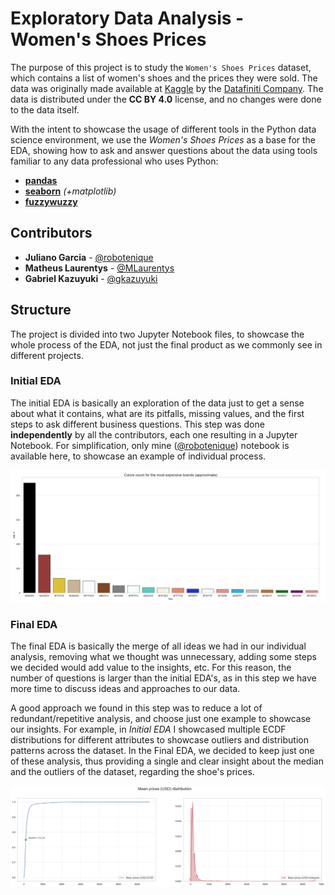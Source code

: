 # Exploratory Data Analysis - Women's Shoes Prices

The purpose of this project is to study the `Women's Shoes Prices` dataset, which contains a list of women's shoes and the prices they were sold. The data was originally made available at [Kaggle](https://www.kaggle.com/datafiniti/womens-shoes-prices) by the [Datafiniti Company](https://datafiniti.co). The data is distributed under the **CC BY 4.0** license, and no changes were done to the data itself.

With the intent to showcase the usage of different tools in the Python data science environment, we use the *Women's Shoes Prices* as a base for the EDA, showing how to ask and answer questions about the data using tools familiar to any data professional who uses Python:

- **[pandas](https://github.com/pandas-dev/pandas)**
- **[seaborn](https://github.com/mwaskom/seaborn)** *(+matplotlib)*
- **[fuzzywuzzy](https://github.com/seatgeek/fuzzywuzzy)**

## Contributors

* **Juliano Garcia** - [@robotenique](https://github.com/robotenique)
* **Matheus Laurentys** - [@MLaurentys](https://github.com/MLaurentys)
* **Gabriel Kazuyuki** - [@gkazuyuki](https://github.com/gkazuyuki)

## Structure
The project is divided into two Jupyter Notebook files, to showcase the whole process of the EDA, not just the final product as we commonly see in different projects.

### Initial EDA
The initial EDA is basically an exploration of the data just to get a sense about what it contains, what are its pitfalls, missing values, and the first steps to ask different business questions. This step was done **independently** by all the contributors, each one resulting in a Jupyter Notebook. For simplification, only mine ([@robotenique](https://github.com/robotenique)) notebook is available here, to showcase an example of individual process.

<p align="center"> <img src="imgs/colors.png"/></p>

### Final EDA
The final EDA is basically the merge of all ideas we had in our individual analysis, removing what we thought was unnecessary, adding some steps we decided would add value to the insights, etc. For this reason, the number of questions is larger than the initial EDA's, as in this step we have more time to discuss ideas and approaches to our data. 

A good approach we found in this step was to reduce a lot of redundant/repetitive analysis, and choose just one example to showcase our insights. For example, in *Initial EDA* I showcased multiple ECDF distributions for different attributes to showcase outliers and distribution patterns across the dataset. In the Final EDA, we decided to keep just one of these analysis, thus providing a single and clear insight about the median and the outliers of the dataset, regarding the shoe's prices. 

<p align="center"> <img src="imgs/meanprice.png"/></p>